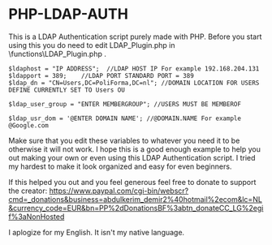 # PHP-LDAP-AUTH
This is a LDAP Authentication script purely made with PHP. Before you start using this you do need to edit LDAP_Plugin.php in \functions\LDAP_Plugin.php . 

	$ldaphost = "IP ADDRESS";  //LDAP HOST IP For example 192.168.204.131
	$ldapport = 389;	//LDAP PORT STANDARD PORT = 389
	$ldap_dn = "CN=Users,DC=PoliForma,DC=nl"; //DOMAIN LOCATION FOR USERS DEFINE CURRENTLY SET TO Users OU

	$ldap_user_group = "ENTER MEMBERGROUP";	//USERS MUST BE MEMBEROF
  
	$ldap_usr_dom = '@ENTER DOMAIN NAME'; //@DOMAIN.NAME For example @Google.com
	
Make sure that you edit these variables to whatever you need it to be otherwise it will not work. I hope this is a good enough example to help you out making your own or even using this LDAP Authentication script. I tried my hardest to make it look organized and easy for even beginners.

If this helped you out and you feel generous feel free to donate to support the creator: https://www.paypal.com/cgi-bin/webscr?cmd=_donations&business=abdulkerim_demir2%40hotmail%2ecom&lc=NL&currency_code=EUR&bn=PP%2dDonationsBF%3abtn_donateCC_LG%2egif%3aNonHosted


I aplogize for my English. It isn't my native language.
